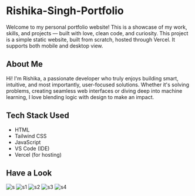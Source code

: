 # Rishika-Singh-Portfolio
Welcome to my personal portfolio website! This is a showcase of my work, skills, and projects — built with love, clean code, and curiosity. This project is a simple static website, built from scratch, hosted through Vercel. It supports both mobile and desktop view.

## About Me

Hi! I'm Rishika, a passionate developer who truly enjoys building smart, intuitive, and most importantly, user-focused solutions. Whether it's solving problems, creating seamless web interfaces or diving deep into machine learning, I love blending logic with design to make an impact.

## Tech Stack Used
- HTML
- Tailwind CSS
- JavaScript
- VS Code (IDE)
- Vercel (for hosting)

## Have a Look
![s](https://github.com/user-attachments/assets/db26a2dc-acd7-4983-a979-759ed4608924)
![s1](https://github.com/user-attachments/assets/4d9ee828-baf2-4e6c-906c-8be05a340690)
![s2](https://github.com/user-attachments/assets/5c220eb2-f250-4ab6-bd71-5f88bc5f53c8)
![s3](https://github.com/user-attachments/assets/adce7348-da9b-4820-8d98-44f93023c2b5)
![s4](https://github.com/user-attachments/assets/df9c94da-569f-4213-970b-4e2c20114397)
